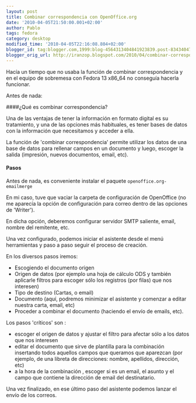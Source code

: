 ```yaml
---
layout: post
title: Combinar correspondencia con OpenOffice.org
date: '2010-04-05T21:50:00.001+02:00'
author: Pablo
tags: fedora
category: desktop
modified_time: '2010-04-05T22:16:08.804+02:00'
blogger_id: tag:blogger.com,1999:blog-4564313404841923839.post-834340470617137892
blogger_orig_url: http://iranzop.blogspot.com/2010/04/combinar-correspondencia-con.html
---
```


Hacía un tiempo que no usaba la función de combinar correspondencia y en el equipo de sobremesa con Fedora 13 x86_64 no conseguía hacerla funcionar.

Antes de nada: 

####¿Qué es combinar correspondencia?

Una de las ventajas de tener la información en formato digital es su tratamiento, y una de las opciones más habituales, es tener bases de datos con la información que necesitamos y acceder a ella.

La función de 'combinar correspondencia' permite utilizar los datos de una base de datos para rellenar campos en un documento y luego, escoger la salida (impresión, nuevos documentos, email, etc).

#### Pasos

Antes de nada, es conveniente instalar el paquete `openoffice.org-emailmerge`

En mi caso, tuve que vaciar la carpeta de configuración de OpenOffice (no me aparecía la opción de configuración para correo dentro de las opciones de 'Writer').

En dicha opción, deberemos configurar servidor SMTP saliente, email, nombre del remitente, etc.

Una vez configurado, podemos iniciar el asistente desde el menú herramientas y paso a paso seguir el proceso de creación.

En los diversos pasos iremos:

- Escogiendo el documento origen
- Origen de datos (por ejemplo una hoja de cálculo ODS y también aplicarle filtros para escoger sólo los registros (por filas) que nos interesen)
- Tipo de destino (Cartas, o email)
- Documento (aquí, podremos minimizar el asistente y comenzar a editar nuestra carta, email, etc)
- Proceder a combinar el documento (haciendo el envío de emails, etc).

Los pasos 'críticos' son :

- escoger el origen de datos y ajustar el filtro para afectar sólo a los datos que nos interesen
- editar el documento que sirve de plantilla para la combinación insertando todos aquellos campos que queramos que aparezcan (por ejemplo, de una libreta de direcciones: nombre, apellidos, dirección, etc)
- a la hora de la combinación , escoger si es un email, el asunto y el campo que contiene la dirección de email del destinatario.

Una vez finalizado, en ese último paso del asistente podemos lanzar el envío de los correos.